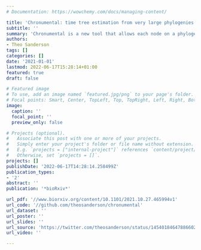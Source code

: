 ```yaml
---
# Documentation: https://wowchemy.com/docs/managing-content/

title: 'Chronumental: time tree estimation from very large phylogenies'
subtitle: ''
summary: 'Chronumental is a new tool that allows each node on a phylogenetic tree to be placed in time. Previous tools typically worked only for trees of up to tens of thousands of nodes, but Chronumental readily scales to pandemic-scale trees with millions of nodes.'
authors:
- Theo Sanderson
tags: []
categories: []
date: '2021-01-01'
lastmod: 2022-06-17T15:28:14+01:00
featured: true
draft: false

# Featured image
# To use, add an image named `featured.jpg/png` to your page's folder.
# Focal points: Smart, Center, TopLeft, Top, TopRight, Left, Right, BottomLeft, Bottom, BottomRight.
image:
  caption: ''
  focal_point: ''
  preview_only: false

# Projects (optional).
#   Associate this post with one or more of your projects.
#   Simply enter your project's folder or file name without extension.
#   E.g. `projects = ["internal-project"]` references `content/project/deep-learning/index.md`.
#   Otherwise, set `projects = []`.
projects: []
publishDate: '2022-06-17T14:28:14.258499Z'
publication_types:
- '2'
abstract: ''
publication: '*bioRxiv*'

url_pdf: '//www.biorxiv.org/content/10.1101/2021.10.27.465994v1'
url_code: '//github.com/theosanderson/chronumental'
url_dataset: ''
url_poster: ''
url_slides: ''
url_source: 'https://twitter.com/theosanderson/status/1454018464788660227'
url_video: ''

---
```

